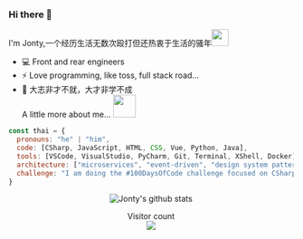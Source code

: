 ### Hi there 👋
I'm Jonty,一个经历生活无数次殴打但还热衷于生活的骚年<img src="https://media.giphy.com/media/WUlplcMpOCEmTGBtBW/giphy.gif" width="30"> 

- 💻 Front and rear engineers
- ⚡ Love programming, like toss, full stack road...
- 🌱 大志非才不就，大才非学不成<br>
 A little more about me...  <img src="https://media.giphy.com/media/VgCDAzcKvsR6OM0uWg/giphy.gif" width="40">

```javascript
const thai = {
  pronouns: "he" | "him",
  code: [CSharp, JavaScript, HTML, CSS, Vue, Python, Java],
  tools: [VSCode, VisualStudio, PyCharm, Git, Terminal, XShell, Docker],
  architecture: ["microservices", "event-driven", "design system pattern"],
  challenge: "I am doing the #100DaysOfCode challenge focused on CSharp and JavaScript"
}
```

<p  align="center">
    <img align="center" src="https://github-readme-stats.vercel.app/api?username=JontyMin&show_icons=true&hide_border=true&icon_color=586069&title_color=a0a9af" title="Jonty's github stats" />
</p>
<p align="center"> 
  Visitor count<br>
  <img src="https://profile-counter.glitch.me/jontymin/count.svg" />
</p>










